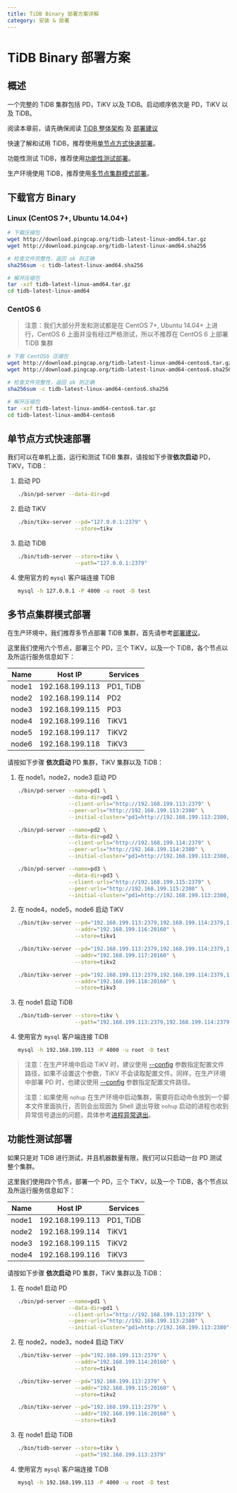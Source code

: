 ```yaml
---
title: TiDB Binary 部署方案详解
category: 安装 & 部署
---
```


# TiDB Binary 部署方案

## 概述

一个完整的 TiDB 集群包括 PD，TiKV 以及 TiDB。启动顺序依次是 PD，TiKV 以及 TiDB。

阅读本章前，请先确保阅读 [TiDB 整体架构](../overview.md#tidb-整体架构) 及 [部署建议](../op-guide/recommendation.md)

快速了解和试用 TiDB，推荐使用[单节点方式快速部署](#单节点方式快速部署)。

功能性测试 TiDB，推荐使用[功能性测试部署](#功能性测试部署)。

生产环境使用 TiDB，推荐使用[多节点集群模式部署](#多节点集群模式部署)。

## 下载官方 Binary

### Linux (CentOS 7+, Ubuntu 14.04+)

```bash
# 下载压缩包
wget http://download.pingcap.org/tidb-latest-linux-amd64.tar.gz
wget http://download.pingcap.org/tidb-latest-linux-amd64.sha256

# 检查文件完整性，返回 ok 则正确
sha256sum -c tidb-latest-linux-amd64.sha256

# 解开压缩包
tar -xzf tidb-latest-linux-amd64.tar.gz
cd tidb-latest-linux-amd64
```
### CentOS 6
> 注意：我们大部分开发和测试都是在 CentOS 7+, Ubuntu 14.04+ 上进行，CentOS 6 上面并没有经过严格测试，所以不推荐在 CentOS 6 上部署 TiDB 集群

```bash
# 下载 CentOS6 压缩包
wget http://download.pingcap.org/tidb-latest-linux-amd64-centos6.tar.gz
wget http://download.pingcap.org/tidb-latest-linux-amd64-centos6.sha256

# 检查文件完整性，返回 ok 则正确
sha256sum -c tidb-latest-linux-amd64-centos6.sha256

# 解开压缩包
tar -xzf tidb-latest-linux-amd64-centos6.tar.gz
cd tidb-latest-linux-amd64-centos6
```

## 单节点方式快速部署

我们可以在单机上面，运行和测试 TiDB 集群，请按如下步骤**依次启动** PD，TiKV，TiDB：

1. 启动 PD

    ```bash
    ./bin/pd-server --data-dir=pd
    ```

2. 启动 TiKV

    ```bash
    ./bin/tikv-server --pd="127.0.0.1:2379" \
                      --store=tikv
    ```

3. 启动 TiDB

    ```bash
    ./bin/tidb-server --store=tikv \
                      --path="127.0.0.1:2379"
    ```

4. 使用官方的 `mysql` 客户端连接 TiDB

    ```bash
    mysql -h 127.0.0.1 -P 4000 -u root -D test
    ```

## 多节点集群模式部署
在生产环境中，我们推荐多节点部署 TiDB 集群，首先请参考[部署建议](./recommendation.md)。

这里我们使用六个节点，部署三个 PD，三个 TiKV，以及一个 TiDB，各个节点以及所运行服务信息如下：

|Name|Host IP|Services|
|----|-------|--------|
|node1|192.168.199.113|PD1, TiDB|
|node2|192.168.199.114|PD2|
|node3|192.168.199.115|PD3|
|node4|192.168.199.116|TiKV1|
|node5|192.168.199.117|TiKV2|
|node6|192.168.199.118|TiKV3|

请按如下步骤 **依次启动** PD 集群，TiKV 集群以及 TiDB：

1. 在 node1，node2，node3 启动 PD

    ```bash
    ./bin/pd-server --name=pd1 \
                    --data-dir=pd1 \
                    --client-urls="http://192.168.199.113:2379" \
                    --peer-urls="http://192.168.199.113:2380" \
                    --initial-cluster="pd1=http://192.168.199.113:2380,pd2=http://192.168.199.114:2380,pd3=http://192.168.199.115:2380"

    ./bin/pd-server --name=pd2 \
                    --data-dir=pd2 \
                    --client-urls="http://192.168.199.114:2379" \
                    --peer-urls="http://192.168.199.114:2380" \
                    --initial-cluster="pd1=http://192.168.199.113:2380,pd2=http://192.168.199.114:2380,pd3=http://192.168.199.115:2380"

    ./bin/pd-server --name=pd3 \
                    --data-dir=pd3 \
                    --client-urls="http://192.168.199.115:2379" \
                    --peer-urls="http://192.168.199.115:2380" \
                    --initial-cluster="pd1=http://192.168.199.113:2380,pd2=http://192.168.199.114:2380,pd3=http://192.168.199.115:2380"
    ```

2. 在 node4，node5，node6 启动 TiKV

    ```bash
    ./bin/tikv-server --pd="192.168.199.113:2379,192.168.199.114:2379,192.168.199.115:2379" \
                      --addr="192.168.199.116:20160" \
                      --store=tikv1

    ./bin/tikv-server --pd="192.168.199.113:2379,192.168.199.114:2379,192.168.199.115:2379" \
                      --addr="192.168.199.117:20160" \
                      --store=tikv2

    ./bin/tikv-server --pd="192.168.199.113:2379,192.168.199.114:2379,192.168.199.115:2379" \
                      --addr="192.168.199.118:20160" \
                      --store=tikv3
    ```

3. 在 node1 启动 TiDB

    ```bash
    ./bin/tidb-server --store=tikv \
                      --path="192.168.199.113:2379,192.168.199.114:2379,192.168.199.115:2379"
    ```

4. 使用官方 `mysql` 客户端连接 TiDB

    ```bash
    mysql -h 192.168.199.113 -P 4000 -u root -D test
    ```

> 注意：在生产环境中启动 TiKV 时，建议使用 [\-\-config](configuration.md#-c---config) 参数指定配置文件路径，如果不设置这个参数，TiKV 不会读取配置文件。同样，在生产环境中部署 PD 时，也建议使用 [\-\-config](configuration.md#--config) 参数指定配置文件路径。
> 
> 注意：如果使用 `nohup` 在生产环境中启动集群，需要将启动命令放到一个脚本文件里面执行，否则会出现因为 Shell 退出导致 `nohup` 启动的进程也收到异常信号退出的问题，具体参考[进程异常退出](../trouble-shooting.md#tidbtikvpd-进程异常退出)。

## 功能性测试部署

如果只是对 TiDB 进行测试，并且机器数量有限，我们可以只启动一台 PD 测试 整个集群。

这里我们使用四个节点，部署一个 PD，三个 TiKV，以及一个 TiDB，各个节点以及所运行服务信息如下：

|Name|Host IP|Services|
|----|-------|--------|
|node1|192.168.199.113|PD1, TiDB|
|node2|192.168.199.114|TiKV1|
|node3|192.168.199.115|TiKV2|
|node4|192.168.199.116|TiKV3|


请按如下步骤 **依次启动** PD 集群，TiKV 集群以及 TiDB：

1. 在 node1 启动 PD

    ```bash
    ./bin/pd-server --name=pd1 \
                    --data-dir=pd1 \
                    --client-urls="http://192.168.199.113:2379" \
                    --peer-urls="http://192.168.199.113:2380" \
                    --initial-cluster="pd1=http://192.168.199.113:2380"
    ```

2. 在 node2，node3，node4 启动 TiKV

    ```bash
    ./bin/tikv-server --pd="192.168.199.113:2379" \
                      --addr="192.168.199.114:20160" \
                      --store=tikv1

    ./bin/tikv-server --pd="192.168.199.113:2379" \
                      --addr="192.168.199.115:20160" \
                      --store=tikv2

    ./bin/tikv-server --pd="192.168.199.113:2379" \
                      --addr="192.168.199.116:20160" \
                      --store=tikv3
    ```

3. 在 node1 启动 TiDB

    ```bash
    ./bin/tidb-server --store=tikv \
                      --path="192.168.199.113:2379"
    ```

4. 使用官方 `mysql` 客户端连接 TiDB

    ```bash
    mysql -h 192.168.199.113 -P 4000 -u root -D test
    ```
